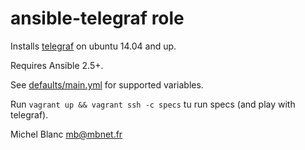 ansible-telegraf role
======================

Installs [telegraf](https://github.com/influxdata/telegraf) on ubuntu
14.04 and up.

Requires Ansible 2.5+.

See
[defaults/main.yml](https://github.com/leucos/ansible-telegraf/blob/master/defaults/main.yml)
for supported variables.

Run `vagrant up && vagrant ssh -c specs` tu run specs (and play with telegraf).

Michel Blanc <mb@mbnet.fr>
